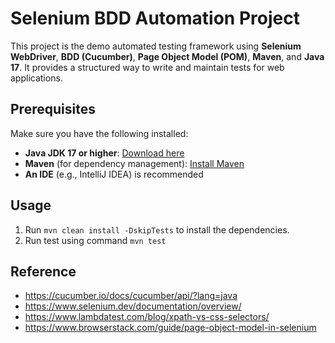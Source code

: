# Selenium BDD Automation Project

This project is the demo automated testing framework using **Selenium WebDriver**, **BDD (Cucumber)**, **Page Object Model (POM)**, **Maven**, and **Java 17**. It provides a structured way to write and maintain tests for web applications.

## Prerequisites

Make sure you have the following installed:

- **Java JDK 17 or higher**: [Download here](https://www.oracle.com/java/technologies/javase/jdk17-archive-downloads.html)
- **Maven** (for dependency management): [Install Maven](https://maven.apache.org/install.html) 
- **An IDE** (e.g., IntelliJ IDEA) is recommended

## Usage

1. Run `mvn clean install -DskipTests` to install the dependencies.
2. Run test using command `mvn test`

## Reference
- https://cucumber.io/docs/cucumber/api/?lang=java
- https://www.selenium.dev/documentation/overview/
- https://www.lambdatest.com/blog/xpath-vs-css-selectors/
- https://www.browserstack.com/guide/page-object-model-in-selenium
